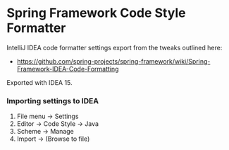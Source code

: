 # Spring Framework Code Style Formatter

IntelliJ IDEA code formatter settings export from the tweaks outlined here:
- https://github.com/spring-projects/spring-framework/wiki/Spring-Framework-IDEA-Code-Formatting

Exported with IDEA 15.

### Importing settings to IDEA
1. File menu -> Settings
2. Editor -> Code Style -> Java
3. Scheme -> Manage
4. Import -> (Browse to file)

